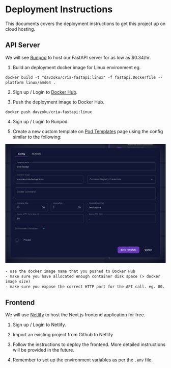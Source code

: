 # Deployment Instructions

This documents covers the deployment instructions to get this project up on cloud hosting.

## API Server

We will see [Runpod](https://www.runpod.io/) to host our FastAPI server for as low as $0.34/hr.

1. Build an deployment docker image for Linux environment eg.

```
docker build -t "davzoku/cria-fastapi:linux" -f fastapi.Dockerfile --platform linux/amd64 .
```

2. Sign up / Login to [Docker Hub](https://hub.docker.com/).

3. Push the deployment image to Docker Hub.

```
docker push davzoku/cria-fastapi:linux
```

4. Sign up / Login to Runpod.

5. Create a new custom template on [Pod Templates](https://www.runpod.io/console/user/templates) page using the config similar to the following:

![Custom Runpod Template](../assets/runpod-fastapi-custom-template.png)

    - use the docker image name that you pushed to Docker Hub
    - make sure you have allocated enough container disk space (> docker image size)
    - make sure you expose the correct HTTP port for the API call. eg. 80.

## Frontend

We will use [Netlify](https://www.netlify.com/) to host the Next.js frontend application for free.

1. Sign up / Login to Netlify.

2. Import an existing project from Github to Netlify

3. Follow the instructions to deploy the frontend. More detailed instructions will be provided in the future.

4. Remember to set up the environment variables as per the `.env` file.
